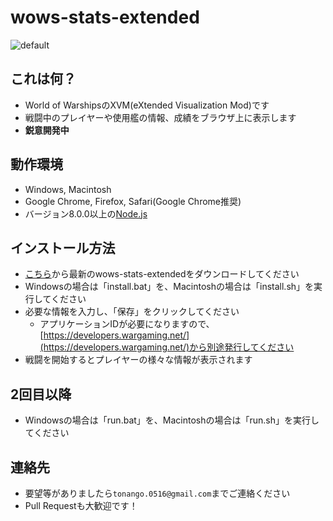 # wows-stats-extended

![default](https://user-images.githubusercontent.com/6896790/56473954-a1e88200-64ad-11e9-87a2-947f321dd794.png)

## これは何？
- World of WarshipsのXVM(eXtended Visualization Mod)です
- 戦闘中のプレイヤーや使用艦の情報、成績をブラウザ上に表示します
- **鋭意開発中**

## 動作環境
- Windows, Macintosh
- Google Chrome, Firefox, Safari(Google Chrome推奨)
- バージョン8.0.0以上の[Node.js](https://nodejs.org/)

## インストール方法
- [こちら](https://github.com/tona0516/wows-stats-extended/releases)から最新のwows-stats-extendedをダウンロードしてください
- Windowsの場合は「install.bat」を、Macintoshの場合は「install.sh」を実行してください
- 必要な情報を入力し、「保存」をクリックしてください
  - アプリケーションIDが必要になりますので、[https://developers.wargaming.net/](https://developers.wargaming.net/)から別途発行してください
- 戦闘を開始するとプレイヤーの様々な情報が表示されます

## 2回目以降
- Windowsの場合は「run.bat」を、Macintoshの場合は「run.sh」を実行してください

## 連絡先
- 要望等がありましたら`tonango.0516@gmail.com`までご連絡ください
- Pull Requestも大歓迎です！
